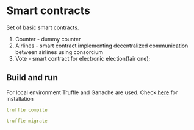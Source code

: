 # Smart contracts

Set of basic smart contracts.

1. Counter - dummy counter
2. Airlines - smart contract implementing decentralized communication between airlines using consorcium
3. Vote - smart contract for electronic election(fair one);
## Build and run

For local environment Truffle and Ganache are used. Check [here](https://www.trufflesuite.com/tutorial) for installation

```yaml
truffle compile

truffle migrate
```
